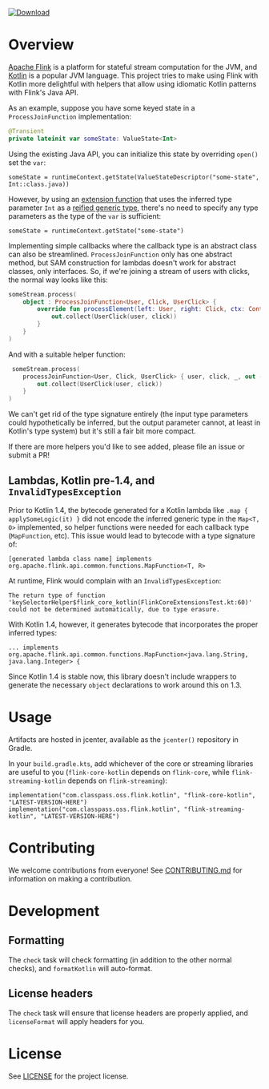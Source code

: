[ ![Download](https://api.bintray.com/packages/classpass-oss/maven/flink-kotlin/images/download.svg) ](https://bintray.com/classpass-oss/maven/flink-kotlin/_latestVersion)

# Overview

[Apache Flink](https://flink.apache.org/) is a platform for stateful stream computation for the JVM,
and [Kotlin](https://kotlinlang.org/) is a popular JVM language. This project tries to make using Flink with Kotlin more
delightful with helpers that allow using idiomatic Kotlin patterns with Flink's Java API.

As an example, suppose you have some keyed state in a `ProcessJoinFunction` implementation:

```kotlin
@Transient
private lateinit var someState: ValueState<Int>
```

Using the existing Java API, you can initialize this state by overriding `open()` set the `var`:

```
someState = runtimeContext.getState(ValueStateDescriptor("some-state", Int::class.java))
```

However, by using an [extension function](https://kotlinlang.org/docs/reference/extensions.html) that uses the inferred
type parameter `Int` as
a [reified generic type](https://kotlinlang.org/docs/reference/inline-functions.html#reified-type-parameters), there's
no need to specify any type parameters as the type of the `var` is sufficient:

```
someState = runtimeContext.getState("some-state")
```

Implementing simple callbacks where the callback type is an abstract class can also be
streamlined. `ProcessJoinFunction` only has one abstract method, but SAM construction for lambdas doesn't work for
abstract classes, only interfaces. So, if we're joining a stream of users with clicks, the normal way looks like this:

```kotlin
someStream.process(
    object : ProcessJoinFunction<User, Click, UserClick> {
        override fun processElement(left: User, right: Click, ctx: Context, out: Collector<UserClick>) {
            out.collect(UserClick(user, click))
        }
    }
)
```

And with a suitable helper function:

```kotlin
 someStream.process(
    processJoinFunction<User, Click, UserClick> { user, click, _, out ->
        out.collect(UserClick(user, click))
    }
)
```

We can't get rid of the type signature entirely (the input type parameters could hypothetically be inferred, but the output parameter cannot, at least in Kotlin's type system) but it's still a fair bit more compact.

If there are more helpers you'd like to see added, please file an issue or submit a PR!

## Lambdas, Kotlin pre-1.4, and `InvalidTypesException`

Prior to Kotlin 1.4, the bytecode generated for a Kotlin lambda like `.map { applySomeLogic(it) }` did not encode the
inferred generic type in the `Map<T, O>` implemented, so helper functions were needed for each callback
type (`MapFunction`, etc). This issue would lead to bytecode with a type signature of:

```
[generated lambda class name] implements org.apache.flink.api.common.functions.MapFunction<T, R>
```

At runtime, Flink would complain with an `InvalidTypesException`:

```
The return type of function 'keySelectorHelper$flink_core_kotlin(FlinkCoreExtensionsTest.kt:60)' could not be determined automatically, due to type erasure.
```

With Kotlin 1.4, however, it generates bytecode that incorporates the proper inferred types:

```
... implements org.apache.flink.api.common.functions.MapFunction<java.lang.String, java.lang.Integer> {
```

Since Kotlin 1.4 is stable now, this library doesn't include wrappers to generate the necessary `object` declarations to
work around this on 1.3.

# Usage

Artifacts are hosted in jcenter, available as the `jcenter()` repository in Gradle.

In your `build.gradle.kts`, add whichever of the core or streaming libraries are useful to you (`flink-core-kotlin`
depends on `flink-core`, while `flink-streaming-kotlin` depends on `flink-streaming`):

```
implementation("com.classpass.oss.flink.kotlin", "flink-core-kotlin", "LATEST-VERSION-HERE")
implementation("com.classpass.oss.flink.kotlin", "flink-streaming-kotlin", "LATEST-VERSION-HERE")
```

# Contributing

We welcome contributions from everyone! See [CONTRIBUTING.md](CONTRIBUTING.md) for information on making a contribution.

# Development

## Formatting

The `check` task will check formatting (in addition to the other normal checks), and `formatKotlin` will auto-format.

## License headers

The `check` task will ensure that license headers are properly applied, and `licenseFormat` will apply headers for you.

# License

See [LICENSE](LICENSE) for the project license.

